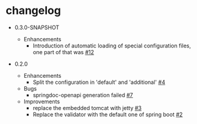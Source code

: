 # changelog

- 0.3.0-SNAPSHOT
  - Enhancements
    - Introduction of automatic loading of special configuration files, one part of that was [#12](https://github.com/th-schwarz/DDAuto/issues/12)

- 0.2.0
  - Enhancements
    - Split the configuration in 'default' and 'additional' [#4](https://github.com/th-schwarz/DDAuto/issues/4)
  - Bugs
    - springdoc-openapi generation failed [#7](https://github.com/th-schwarz/DDAuto/issues/7)
  - Improvements
    - replace the embedded tomcat with jetty [#3](https://github.com/th-schwarz/DDAuto/issues/3)
    - Replace the validator with the default one of spring boot [#2](https://github.com/th-schwarz/DDAuto/issues/2)
